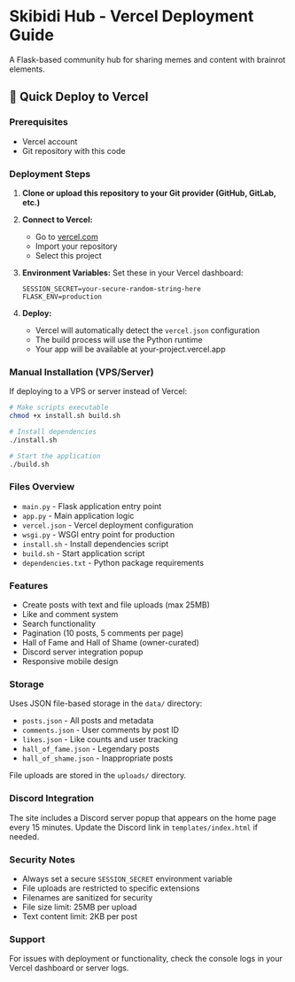# Skibidi Hub - Vercel Deployment Guide

A Flask-based community hub for sharing memes and content with brainrot elements.

## 🚀 Quick Deploy to Vercel

### Prerequisites
- Vercel account
- Git repository with this code

### Deployment Steps

1. **Clone or upload this repository to your Git provider (GitHub, GitLab, etc.)**

2. **Connect to Vercel:**
   - Go to [vercel.com](https://vercel.com)
   - Import your repository
   - Select this project

3. **Environment Variables:**
   Set these in your Vercel dashboard:
   ```
   SESSION_SECRET=your-secure-random-string-here
   FLASK_ENV=production
   ```

4. **Deploy:**
   - Vercel will automatically detect the `vercel.json` configuration
   - The build process will use the Python runtime
   - Your app will be available at your-project.vercel.app

### Manual Installation (VPS/Server)

If deploying to a VPS or server instead of Vercel:

```bash
# Make scripts executable
chmod +x install.sh build.sh

# Install dependencies
./install.sh

# Start the application
./build.sh
```

### Files Overview

- `main.py` - Flask application entry point
- `app.py` - Main application logic
- `vercel.json` - Vercel deployment configuration
- `wsgi.py` - WSGI entry point for production
- `install.sh` - Install dependencies script
- `build.sh` - Start application script
- `dependencies.txt` - Python package requirements

### Features

- Create posts with text and file uploads (max 25MB)
- Like and comment system
- Search functionality
- Pagination (10 posts, 5 comments per page)
- Hall of Fame and Hall of Shame (owner-curated)
- Discord server integration popup
- Responsive mobile design

### Storage

Uses JSON file-based storage in the `data/` directory:
- `posts.json` - All posts and metadata
- `comments.json` - User comments by post ID
- `likes.json` - Like counts and user tracking
- `hall_of_fame.json` - Legendary posts
- `hall_of_shame.json` - Inappropriate posts

File uploads are stored in the `uploads/` directory.

### Discord Integration

The site includes a Discord server popup that appears on the home page every 15 minutes. Update the Discord link in `templates/index.html` if needed.

### Security Notes

- Always set a secure `SESSION_SECRET` environment variable
- File uploads are restricted to specific extensions
- Filenames are sanitized for security
- File size limit: 25MB per upload
- Text content limit: 2KB per post

### Support

For issues with deployment or functionality, check the console logs in your Vercel dashboard or server logs.